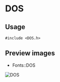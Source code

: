 DOS
==========

Usage
------

    #include <DOS.h>

Preview images
--------------
* Fonts::DOS 

![DOS](https://raw.githubusercontent.com/DisplayCore/DOS/master/Preview/DOS.png)

